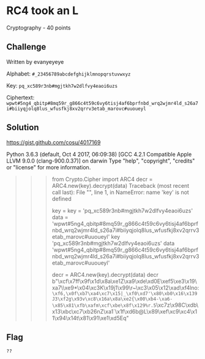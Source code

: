 # RC4 took an L
Cryptography - 40 points

## Challenge 

Written by evanyeyeye

Alphabet: `#_23456789abcdefghijklmnopqrstuvwxyz`

Key: `pq_xc589r3nb#mgjtkh7w2dlfvy4eaoi6uzs`

Ciphertext: `wpwt#5ng4_qbitp#8mq59r_g866c4t59c6vy6tisj4af6bprfnbd_wrq2wjmr4ld_s26a7i#biiyqjolq8lus_wfusfkj8xv2qrrv3etab_marovc#uuoueyl`

## Solution

https://gist.github.com/cosu/4017169


Python 3.6.3 (default, Oct  4 2017, 06:09:38) 
[GCC 4.2.1 Compatible Apple LLVM 9.0.0 (clang-900.0.37)] on darwin
Type "help", "copyright", "credits" or "license" for more information.
>>> from Crypto.Cipher import ARC4
>>> decr = ARC4.new(key).decrypt(data)
Traceback (most recent call last):
  File "<stdin>", line 1, in <module>
NameError: name 'key' is not defined
>>> 
>>> key = key = 'pq_xc589r3nb#mgjtkh7w2dlfvy4eaoi6uzs'
>>> data = 'wpwt#5ng4_qbitp#8mq59r_g866c4t59c6vy6tisj4af6bprfnbd_wrq2wjmr4ld_s26a7i#biiyqjolq8lus_wfusfkj8xv2qrrv3etab_marovc#uuoueyl'
>>> key
'pq_xc589r3nb#mgjtkh7w2dlfvy4eaoi6uzs'
>>> data
'wpwt#5ng4_qbitp#8mq59r_g866c4t59c6vy6tisj4af6bprfnbd_wrq2wjmr4ld_s26a7i#biiyqjolq8lus_wfusfkj8xv2qrrv3etab_marovc#uuoueyl'
>>> 
>>> decr = ARC4.new(key).decrypt(data)
>>> decr
b"\xcf\x7ff\x9f\x1d\x8a\xe1Z\xa9\xde\xd0E\xef5\xe3\x19\xa7\\\xe9*\x04\xc3K\x19j1\x99\r~\xc3\x05\x12\xad\xf4lno:`\xf6,\x0f\xb7\xa4\xc7\x15|_\xf0\xd7'\x80\xb0\x16\x139J3\xf2g\x93v\xc8\x16a\x8a\xe2{\x00\xb4-\xa6-\x85\x81\xfb\xafm\xcf\xbe\x8f\x129%r.5`\xc7z\x98C\xdb\x13\xbc\xc7\xb26nZ\xa1`\x1f\xd6b@L\x89\xef\xc9\xc4\x11\x94\x14t\x81\x91\xe1\xd5Eq"

## Flag

	??